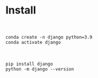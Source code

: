 # Install

<br/>

```
conda create -n django python=3.9
conda activate django
```

<br/>

```
pip install django
python -m django --version
```

<br/>

```
